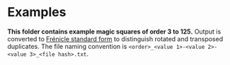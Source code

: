 # Examples

**This folder contains example magic squares of order 3 to 125.** Output is converted to [Frénicle standard form](https://en.wikipedia.org/wiki/Fr%C3%A9nicle_standard_form#:~:text=A%20magic%20square%20is%20in,in%20%5B2%2C1%5D.) to distinguish rotated and transposed duplicates. The file naming convention is `<order>_<value 1>-<value 2>-<value 3>_<file hash>.txt`.
